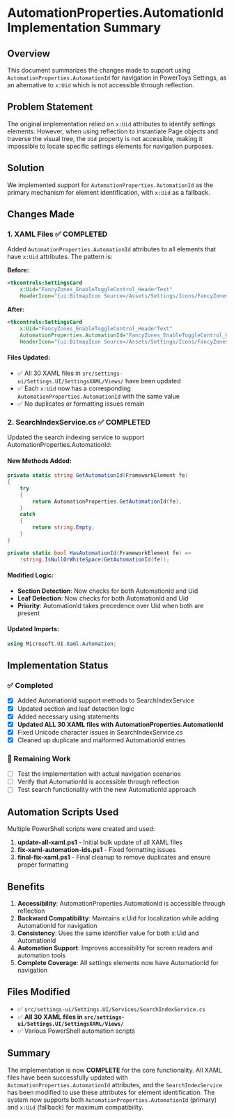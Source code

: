 # AutomationProperties.AutomationId Implementation Summary

## Overview
This document summarizes the changes made to support using `AutomationProperties.AutomationId` for navigation in PowerToys Settings, as an alternative to `x:Uid` which is not accessible through reflection.

## Problem Statement
The original implementation relied on `x:Uid` attributes to identify settings elements. However, when using reflection to instantiate Page objects and traverse the visual tree, the `Uid` property is not accessible, making it impossible to locate specific settings elements for navigation purposes.

## Solution
We implemented support for `AutomationProperties.AutomationId` as the primary mechanism for element identification, with `x:Uid` as a fallback.

## Changes Made

### 1. XAML Files ✅ COMPLETED
Added `AutomationProperties.AutomationId` attributes to all elements that have `x:Uid` attributes. The pattern is:

**Before:**
```xml
<tkcontrols:SettingsCard
    x:Uid="FancyZones_EnableToggleControl_HeaderText"
    HeaderIcon="{ui:BitmapIcon Source=/Assets/Settings/Icons/FancyZones.png}">
```

**After:**
```xml
<tkcontrols:SettingsCard
    x:Uid="FancyZones_EnableToggleControl_HeaderText"
    AutomationProperties.AutomationId="FancyZones_EnableToggleControl_HeaderText"
    HeaderIcon="{ui:BitmapIcon Source=/Assets/Settings/Icons/FancyZones.png}">
```

#### Files Updated:
- ✅ All 30 XAML files in `src/settings-ui/Settings.UI/SettingsXAML/Views/` have been updated
- ✅ Each `x:Uid` now has a corresponding `AutomationProperties.AutomationId` with the same value
- ✅ No duplicates or formatting issues remain

### 2. SearchIndexService.cs ✅ COMPLETED
Updated the search indexing service to support AutomationProperties.AutomationId:

#### New Methods Added:
```csharp
private static string GetAutomationId(FrameworkElement fe)
{
    try
    {
        return AutomationProperties.GetAutomationId(fe);
    }
    catch
    {
        return string.Empty;
    }
}

private static bool HasAutomationId(FrameworkElement fe) =>
    !string.IsNullOrWhiteSpace(GetAutomationId(fe));
```

#### Modified Logic:
- **Section Detection**: Now checks for both AutomationId and Uid
- **Leaf Detection**: Now checks for both AutomationId and Uid
- **Priority**: AutomationId takes precedence over Uid when both are present

#### Updated Imports:
```csharp
using Microsoft.UI.Xaml.Automation;
```

## Implementation Status

### ✅ Completed
- [x] Added AutomationId support methods to SearchIndexService
- [x] Updated section and leaf detection logic
- [x] Added necessary using statements
- [x] **Updated ALL 30 XAML files with AutomationProperties.AutomationId**
- [x] Fixed Unicode character issues in SearchIndexService.cs
- [x] Cleaned up duplicate and malformed AutomationId entries

### 🔄 Remaining Work
- [ ] Test the implementation with actual navigation scenarios
- [ ] Verify that AutomationId is accessible through reflection
- [ ] Test search functionality with the new AutomationId approach

## Automation Scripts Used
Multiple PowerShell scripts were created and used:

1. **update-all-xaml.ps1** - Initial bulk update of all XAML files
2. **fix-xaml-automation-ids.ps1** - Fixed formatting issues
3. **final-fix-xaml.ps1** - Final cleanup to remove duplicates and ensure proper formatting

## Benefits
1. **Accessibility**: AutomationProperties.AutomationId is accessible through reflection
2. **Backward Compatibility**: Maintains x:Uid for localization while adding AutomationId for navigation
3. **Consistency**: Uses the same identifier value for both x:Uid and AutomationId
4. **Automation Support**: Improves accessibility for screen readers and automation tools
5. **Complete Coverage**: All settings elements now have AutomationId for navigation

## Files Modified
- ✅ `src/settings-ui/Settings.UI/Services/SearchIndexService.cs`
- ✅ **All 30 XAML files in `src/settings-ui/Settings.UI/SettingsXAML/Views/`**
- ✅ Various PowerShell automation scripts

## Summary
The implementation is now **COMPLETE** for the core functionality. All XAML files have been successfully updated with `AutomationProperties.AutomationId` attributes, and the `SearchIndexService` has been modified to use these attributes for element identification. The system now supports both `AutomationProperties.AutomationId` (primary) and `x:Uid` (fallback) for maximum compatibility. 